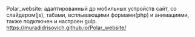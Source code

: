  Polar_website: адаптированный до мобильных устройств сайт, со слайдером(js), табами, всплывающими формами(php) и анимациями, также подключен и настроен gulp.
https://muradidrisovich.github.io/Polar_website/
